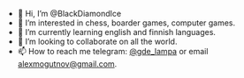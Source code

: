 - 👋 Hi, I’m @BlackDiamondIce
- 👀 I’m interested in chess, boarder games, computer games.
- 🌱 I’m currently learning english and finnish languages.
- 💞️ I’m looking to collaborate on all the world.
- 📫 How to reach me telegram: [@gde_lampa](https://t.me/gde_lampa) or email alexmogutnov@gmail.com.

<!---
BlackDiamondIce/BlackDiamondIce is a ✨ special ✨ repository because its `README.md` (this file) appears on your GitHub profile.
You can click the Preview link to take a look at your changes.
--->
